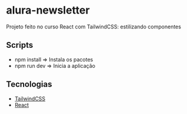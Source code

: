 # alura-newsletter

Projeto feito no curso React com TailwindCSS: estilizando componentes

## Scripts

- npm install => Instala os pacotes
- npm run dev => Inicia a aplicação

## Tecnologias

- [TailwindCSS](https://tailwindcss.com/)
- [React](https://react.dev/)
